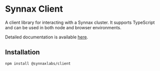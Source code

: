 # Synnax Client

A client library for interacting with a Synnax cluster. It supports TypeScript and can be used in both node and browser environments.

Detailed documentation is available [here](https://docs.synnaxlabs.com/typescript-client/get-started).

## Installation

```bash
npm install @synnaxlabs/client
```

